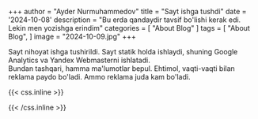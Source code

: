 +++
author = "Ayder Nurmuhammedov"
title = "Sayt ishga tushdi"
date = '2024-10-08'
description = "Bu erda qandaydir tavsif bo'lishi kerak edi. Lekin men yozishga erindim"
categories = [
    "About Blog"
]
tags = [
    "About Blog",
]
image = "2024-10-09.jpg"
+++



Sayt nihoyat ishga tushirildi. Sayt statik holda ishlaydi, shuning Google Analytics va Yandex Webmasterni ishlatadi.
<br />
Bundan tashqari, hamma ma'lumotlar bepul. Ehtimol, vaqti-vaqti bilan reklama paydo bo'ladi. Ammo reklama juda kam bo'ladi.



{{< css.inline >}}
<style>
.emojify {
	font-family: Apple Color Emoji, Segoe UI Emoji, NotoColorEmoji, Segoe UI Symbol, Android Emoji, EmojiSymbols;
	font-size: 2rem;
	vertical-align: middle;
}
@media screen and (max-width:650px) {
  .nowrap {
    display: block;
    margin: 25px 0;
  }
}
</style>
{{< /css.inline >}}
